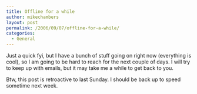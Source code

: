 ```yaml
---
title: Offline for a while
author: mikechambers
layout: post
permalink: /2006/09/07/offline-for-a-while/
categories:
  - General
---
```



Just a quick fyi, but I have a bunch of stuff going on right now (everything is cool), so I am going to be hard to reach for the next couple of days. I will try to keep up with emails, but it may take me a while to get back to you.

Btw, this post is retroactive to last Sunday. I should be back up to speed sometime next week.